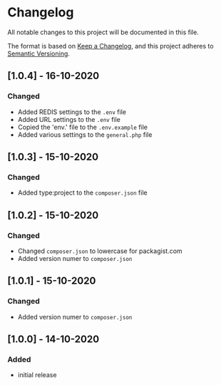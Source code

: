 # Changelog
All notable changes to this project will be documented in this file.

The format is based on [Keep a Changelog](https://keepachangelog.com/en/1.0.0/),
and this project adheres to [Semantic Versioning](https://semver.org/spec/v2.0.0.html).

## [1.0.4] - 16-10-2020 
### Changed
- Added REDIS settings to the `.env` file
- Added URL settings to the `.env` file
- Copied the 'env.' file to the `.env.example` file
- Added various settings to the `general.php` file

## [1.0.3] - 15-10-2020
### Changed
- Added type:project to the `composer.json` file

## [1.0.2] - 15-10-2020
### Changed
- Changed `composer.json` to lowercase for packagist.com
- Added version numer to `composer.json`

## [1.0.1] - 15-10-2020
### Changed
- Added version numer to `composer.json`

## [1.0.0] - 14-10-2020
### Added
- initial release